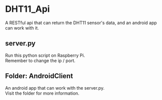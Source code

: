 # DHT11_Api
A RESTful api that can return the DHT11 sensor's data, and an android app can work with it.

## server.py
Run this python script on Raspberry Pi.<br>
Remember to change the ip / port.

## Folder: AndroidClient
An android app that can work with the server.py.<br>
Visit the folder for more information.